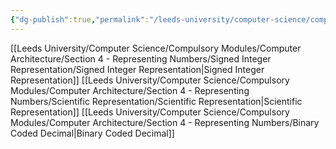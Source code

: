 ```yaml
---
{"dg-publish":true,"permalink":"/leeds-university/computer-science/compulsory-modules/computer-architecture/section-4-representing-numbers/section-4-representing-numbers/"}
---
```


[[Leeds University/Computer Science/Compulsory Modules/Computer Architecture/Section 4 - Representing Numbers/Signed Integer Representation/Signed Integer Representation\|Signed Integer Representation]]
[[Leeds University/Computer Science/Compulsory Modules/Computer Architecture/Section 4 - Representing Numbers/Scientific Representation/Scientific Representation\|Scientific Representation]]
[[Leeds University/Computer Science/Compulsory Modules/Computer Architecture/Section 4 - Representing Numbers/Binary Coded Decimal\|Binary Coded Decimal]]
